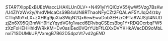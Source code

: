 $START$XlppExBUEbWaccLHAKLUnOLV++N491ylYlQlCzV55/jwW5Vzg7BsKw/U4ZlYzWv2y//hrdVMcaCsS9B4xUN8RThaoNFyCZt2FQALwF5YJlqQ4/zbyCTIqMbYxLX+zXHKg9juXiaSWgN2Qx6ewEwaDob3EHzrOPTa8WJSj/l4NUDzjZn6X95Qj3mWH9HzYqydVGfg1vacd6ERvbqCSEcsBbg1Y+RDQOcrbqFW5zXzFxHEHHhIdWRkKM+Dv0ssIEed0VQrYUbFfLQXxDVYKHkAVecDD9oMbLnxl71SDUMkUP/VxmgB7B62D54pzVt7vd2g$END$